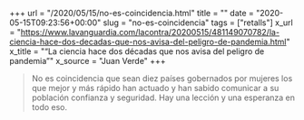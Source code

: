 +++
url = "/2020/05/15/no-es-coincidencia.html"
title = ""
date = "2020-05-15T09:23:56+00:00"
slug = "no-es-coincidencia"
tags = ["retalls"]
x_url = "https://www.lavanguardia.com/lacontra/20200515/481149070782/la-ciencia-hace-dos-decadas-que-nos-avisa-del-peligro-de-pandemia.html"
x_title = "“La ciencia hace dos décadas que nos avisa del peligro de pandemia”"
x_source = "Juan Verde"
+++

> No es coincidencia que sean diez países gobernados por mujeres los que mejor y más rápido han actuado y han sabido comunicar a su población confianza y seguridad. Hay una lección y una esperanza en todo eso.
